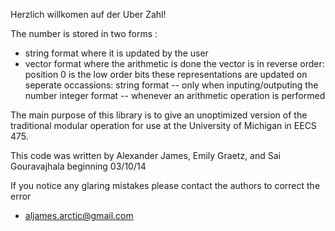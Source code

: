Herzlich willkomen auf der Uber Zahl!

The number is stored in two forms :
  - string format where it is updated by the user
  - vector<unsigned int> format where the arithmetic is done
      the vector is in reverse order: position 0 is the low order bits
    these representations are updated on seperate occassions:
      string format -- only when inputing/outputing the number
      integer format -- whenever an arithmetic operation is performed

The main purpose of this library is to give an unoptimized version
of the traditional modular operation for use at the University of Michigan
in EECS 475.

This code was written by Alexander James, Emily Graetz, and Sai Gouravajhala
beginning 03/10/14

If you notice any glaring mistakes please contact the authors to
correct the error
  -  aljames.arctic@gmail.com
